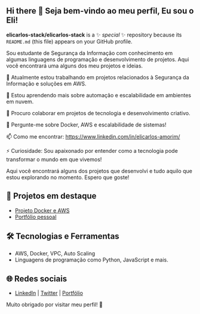 ## Hi there 👋 Seja bem-vindo ao meu perfil, Eu sou o Eli!

**elicarlos-stack/elicarlos-stack** is a ✨ _special_ ✨ repository because its `README.md` (this file) appears on your GitHub profile.


Sou estudante de Segurança da Informação com conhecimento em algumas linguagens de programação e desenvolvimento de projetos. Aqui você encontrará uma alguns dos meu projetos e ideias.

🔭 Atualmente estou trabalhando em projetos relacionados à Segurança da Informação e soluções em AWS.

🌱 Estou aprendendo mais sobre automação e escalabilidade em ambientes em nuvem.

👯 Procuro colaborar em projetos de tecnologia e desenvolvimento criativo.

💬 Pergunte-me sobre Docker, AWS e escalabilidade de sistemas!

📫 Como me encontrar: https://www.linkedin.com/in/elicarlos-amorim/

⚡ Curiosidade: Sou apaixonado por entender como a tecnologia pode transformar o mundo em que vivemos!

Aqui você encontrará alguns dos projetos que desenvolvi e tudo aquilo que estou explorando no momento. Espero que goste!

## 🚀 Projetos em destaque
- [Projeto Docker e AWS](https://github.com/elicarlos-stack/projeto_docker_aws)
- [Portfólio pessoal](https://elicarlos-stack.github.io)

## 🛠️ Tecnologias e Ferramentas
- AWS, Docker, VPC, Auto Scaling
- Linguagens de programação como Python, JavaScript e mais.

## 🌐 Redes sociais
- [LinkedIn](#) | [Twitter](#) | [Portfólio](#)

Muito obrigado por visitar meu perfil! 🚀

